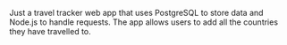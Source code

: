 Just a travel tracker web app that uses PostgreSQL to store data and Node.js to handle requests. The app allows users to add all the countries they have travelled to.